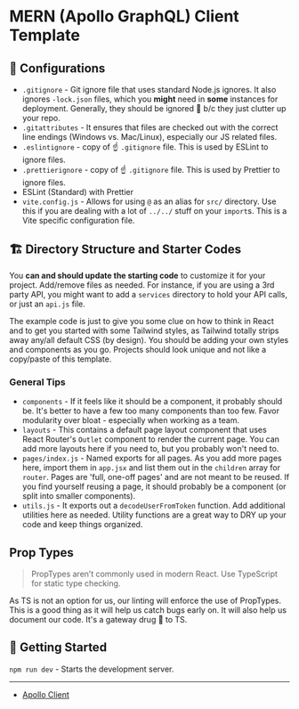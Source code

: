 # MERN (Apollo GraphQL) Client Template

## 🔧 Configurations

- `.gitignore` - Git ignore file that uses standard Node.js ignores. It also ignores `-lock.json` files, which you **might** need in **some** instances for deployment. Generally, they should be ignored 🙈 b/c they just clutter up your repo.
- `.gitattributes` - It ensures that files are checked out with the correct line endings (Windows vs. Mac/Linux), especially our JS related files.
- `.eslintignore` - copy of ☝️ `.gitignore` file. This is used by ESLint to ignore files.
- `.prettierignore` - copy of ☝️ `.gitignore` file. This is used by Prettier to ignore files.
- ESLint (Standard) with Prettier
- `vite.config.js` - Allows for using `@` as an alias for `src/` directory. Use this if you are dealing with a lot of `../../` stuff on your `import`s. This is a Vite specific configuration file.

## 🏗️ Directory Structure and Starter Codes

You **can and should update the starting code** to customize it for your project. Add/remove files as needed. For instance, if you are using a 3rd party API, you might want to add a `services` directory to hold your API calls, or just an `api.js` file.

The example code is just to give you some clue on how to think in React and to get you started with some Tailwind styles, as Tailwind totally strips away any/all default CSS (by design). You should be adding your own styles and components as you go. Projects should look unique and not like a copy/paste of this template.

### General Tips

- `components` - If it feels like it should be a component, it probably should be. It's better to have a few too many components than too few. Favor modularity over bloat - especially when working as a team.
- `layouts` - This contains a default page layout component that uses React Router's `Outlet` component to render the current page. You can add more layouts here if you need to, but you probably won't need to.
- `pages/index.js` - Named exports for all pages. As you add more pages here, import them in `app.jsx` and list them out in the `children` array for `router`. Pages are 'full, one-off pages' and are not meant to be reused. If you find yourself reusing a page, it should probably be a component (or split into smaller components).
- `utils.js` - It exports out a `decodeUserFromToken` function. Add additional utilities here as needed. Utility functions are a great way to DRY up your code and keep things organized.

## Prop Types

> PropTypes aren’t commonly used in modern React. Use TypeScript for static type checking.

As TS is not an option for us, our linting will enforce the use of PropTypes. This is a good thing as it will help us catch bugs early on. It will also help us document our code. It's a gateway drug 💊 to TS.

## 🚀 Getting Started

`npm run dev` - Starts the development server.

---

- [Apollo Client](https://www.apollographql.com/docs/react#recommended-docs)

